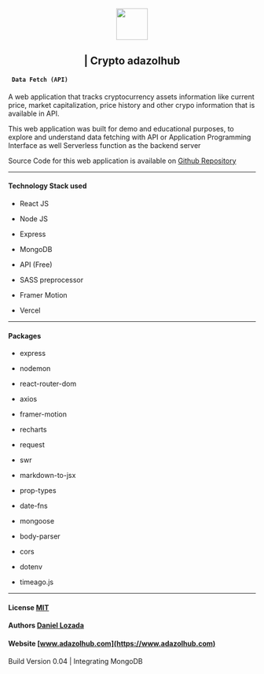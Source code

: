 <h1 align="center" >
  <a href="https://www.adazolhub.com">
    <img src="https://firebasestorage.googleapis.com/v0/b/djlozada.appspot.com/o/mdx%2Freadme-logo.svg?alt=media&token=1a4bad4d-0168-40be-9082-efb5fa244915" height="64"/>
  </a>

</h1>
<h2 align='center'> | Crypto <span>adazolhub</span> </h2>

<h4><code> Data Fetch (API) </code></h4>

A web application that tracks cryptocurrency assets information like current price, market capitalization, price history and other crypo information that is available in API.

This web application was built for demo and educational purposes, to explore and understand data fetching with API or Application Programming Interface as well Serverless function as the backend server

Source Code for this web application is available on [Github Repository](https://github.com/adazol123/data-fetch-api)

---

#### Technology Stack used

* React JS

* Node JS

* Express

* MongoDB

* API (Free)

* SASS preprocessor

* Framer Motion

* Vercel

---

#### Packages

* express

* nodemon

* react-router-dom

* axios

* framer-motion

* recharts

* request

* swr

* markdown-to-jsx

* prop-types

* date-fns

* mongoose

* body-parser

* cors

* dotenv

* timeago.js



---

#### License [MIT](https://github.com/adazol123/data-fetch-api/blob/master/LICENSE)

#### Authors [Daniel Lozada](https://www.github.com/adazol123)

#### Website [www.adazolhub.com](https://www.adazolhub.com)

Build Version 0.04 | Integrating MongoDB
